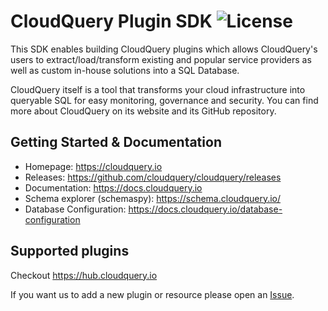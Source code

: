 CloudQuery Plugin SDK ![License](https://img.shields.io/github/license/cloudquery/cloudquery?style=flat-square)
=======================

This SDK enables building CloudQuery plugins which allows CloudQuery's users to extract/load/transform existing and popular service providers as well as custom in-house solutions into a SQL Database.

CloudQuery itself is a tool that transforms your cloud infrastructure into queryable SQL for easy monitoring, governance and security. You can find more about CloudQuery on its website and its GitHub repository.


## Getting Started & Documentation

* Homepage: https://cloudquery.io
* Releases: https://github.com/cloudquery/cloudquery/releases
* Documentation: https://docs.cloudquery.io
* Schema explorer (schemaspy): https://schema.cloudquery.io/
* Database Configuration: https://docs.cloudquery.io/database-configuration

## Supported plugins

Checkout https://hub.cloudquery.io

If you want us to add a new plugin or resource please open an [Issue](https://github.com/cloudquery/cloudquery/issues).
